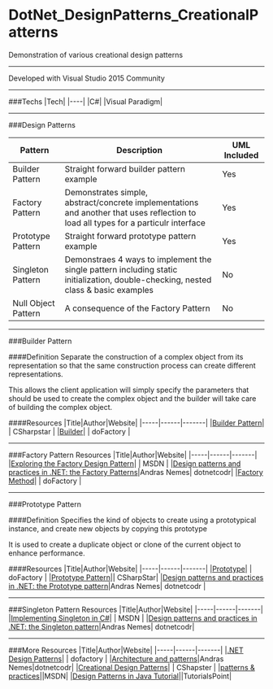 # DotNet_DesignPatterns_CreationalPatterns

Demonstration of various creational design patterns

---

Developed with Visual Studio 2015 Community

---

###Techs
|Tech|
|----|
|C#|
|Visual Paradigm|

---
###Design Patterns

|Pattern|Description|UML Included|
|-------|-----------|------------|
|Builder Pattern| Straight forward builder pattern example | Yes |
|Factory Pattern| Demonstrates simple, abstract/concrete implementations and another that uses reflection to load all types for a particulr interface | Yes |
|Prototype Pattern| Straight forward prototype pattern example | Yes |
|Singleton Pattern| Demonstraes 4 ways to implement the single pattern including static initialization, double-checking, nested class & basic examples| No |
|Null Object Pattern| A consequence of the Factory Pattern | No |

---

###Builder Pattern 

####Definition
Separate the construction of a complex object from its representation so that the same construction process can create different representations.

This allows the client application will simply specify the parameters that should be used to create the complex object and the builder will take care of building the complex object. 

####Resources
|Title|Author|Website|
|-----|------|-------|
|[Builder Pattern](http://www.csharpstar.com/creational-design-patterns/)| | CSharpstar |
|[Builder](http://www.dofactory.com/net/builder-design-pattern)| | doFactory |


---

###Factory Pattern Resources
|Title|Author|Website|
|-----|------|-------|
|[Exploring the Factory Design Pattern](https://msdn.microsoft.com/en-us/library/ee817667.aspx)| | MSDN |
|[Design patterns and practices in .NET: the Factory Patterns](https://dotnetcodr.com/2015/09/29/design-patterns-and-practices-in-net-the-factory-patterns-concrete-static-abstract/)|Andras Nemes| dotnetcodr|
|[Factory Method](http://www.dofactory.com/net/factory-method-design-pattern)| | doFactory |

---

###Prototype Pattern 

####Definition
Specifies the kind of objects to create using a prototypical instance, and create new objects by copying this prototype

It is used to create a duplicate object or clone of the current object to enhance performance.

####Resources
|Title|Author|Website|
|-----|------|-------|
|[Prototype](http://www.dofactory.com/net/prototype-design-pattern)| | doFactory |
|[Prototype Pattern](http://www.csharpstar.com/creational-design-patterns/)|| CSharpStar|
|[Design patterns and practices in .NET: the Prototype pattern](https://dotnetcodr.com/2013/08/05/design-patterns-and-practices-in-net-the-prototype-pattern/)|Andras Nemes| dotnetcodr |

---

###Singleton Pattern Resources
|Title|Author|Website|
|-----|------|-------|
|[Implementing Singleton in C#](https://msdn.microsoft.com/en-us/library/ff650316.aspx)| | MSDN |
|[Design patterns and practices in .NET: the Singleton pattern](https://dotnetcodr.com/2013/05/09/design-patterns-and-practices-in-net-the-singleton-pattern/)|Andras Nemes| dotnetcodr|

---

###More Resources
|Title|Author|Website|
|-----|------|-------|
|[.NET Design Patterns](http://www.dofactory.com/net/design-patterns)| | dofactory |
|[Architecture and patterns](https://dotnetcodr.com/architecture-and-patterns/)|Andras Nemes|dotnetcodr|
|[Creational Design Patterns](http://www.csharpstar.com/creational-design-patterns/)| | CShapster |
|[patterns & practices](https://msdn.microsoft.com/en-us/library/ff921345.aspx)||MSDN|
|[Design Patterns in Java Tutorial](https://www.tutorialspoint.com/design_pattern/index.htm)||TutorialsPoint|
